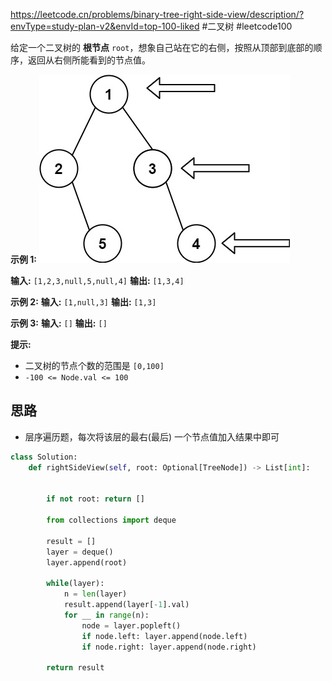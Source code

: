 https://leetcode.cn/problems/binary-tree-right-side-view/description/?envType=study-plan-v2&envId=top-100-liked
#二叉树 #leetcode100 

给定一个二叉树的 **根节点** `root`，想象自己站在它的右侧，按照从顶部到底部的顺序，返回从右侧所能看到的节点值。

**示例 1:**
![](../../assets/Pasted%20image%2020230911215928.png)

**输入:** `[1,2,3,null,5,null,4]`
**输出:** `[1,3,4]`

**示例 2:**
**输入:** `[1,null,3]`
**输出:** `[1,3]`

**示例 3:**
**输入:** `[]`
**输出:** `[]`

**提示:**

- 二叉树的节点个数的范围是 `[0,100]`
- `-100 <= Node.val <= 100`

## 思路

- 层序遍历题，每次将该层的最右(最后) 一个节点值加入结果中即可
```python
class Solution:
    def rightSideView(self, root: Optional[TreeNode]) -> List[int]:
        
        
        if not root: return []
        
        from collections import deque
        
        result = []
        layer = deque()
        layer.append(root)

        while(layer):
            n = len(layer)
            result.append(layer[-1].val)
            for __ in range(n):
                node = layer.popleft()
                if node.left: layer.append(node.left)
                if node.right: layer.append(node.right)
        
        return result
```